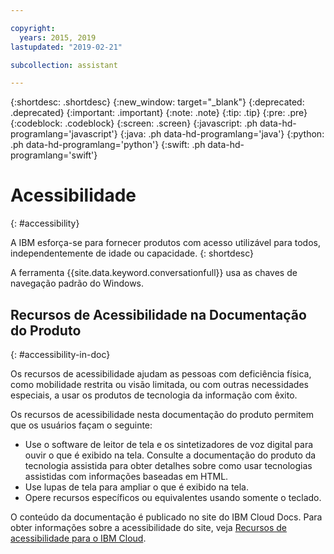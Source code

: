 ```yaml
---

copyright:
  years: 2015, 2019
lastupdated: "2019-02-21"

subcollection: assistant

---
```


{:shortdesc: .shortdesc}
{:new_window: target="_blank"}
{:deprecated: .deprecated}
{:important: .important}
{:note: .note}
{:tip: .tip}
{:pre: .pre}
{:codeblock: .codeblock}
{:screen: .screen}
{:javascript: .ph data-hd-programlang='javascript'}
{:java: .ph data-hd-programlang='java'}
{:python: .ph data-hd-programlang='python'}
{:swift: .ph data-hd-programlang='swift'}

# Acessibilidade
{: #accessibility}

A IBM esforça-se para fornecer produtos com acesso utilizável para todos, independentemente de idade ou capacidade.
{: shortdesc}

A ferramenta {{site.data.keyword.conversationfull}} usa as chaves de navegação padrão do Windows.

## Recursos de Acessibilidade na Documentação do Produto
{: #accessibility-in-doc}

Os recursos de acessibilidade ajudam as pessoas com deficiência física, como mobilidade restrita ou visão limitada, ou com outras necessidades especiais, a usar os produtos de tecnologia da informação com êxito.

Os recursos de acessibilidade nesta documentação do produto permitem que os usuários façam o seguinte:

- Use o software de leitor de tela e os sintetizadores de voz digital para ouvir o que é exibido na tela. Consulte a documentação do produto da tecnologia assistida para obter detalhes sobre como usar tecnologias assistidas com informações baseadas em HTML.
- Use lupas de tela para ampliar o que é exibido na tela.
- Opere recursos específicos ou equivalentes usando somente o teclado.

O conteúdo da documentação é publicado no site do IBM Cloud Docs. Para obter informações sobre a acessibilidade do site, veja [Recursos de acessibilidade para o IBM Cloud](/docs/overview/accessibility?topic=overview-accessibility-platform).
